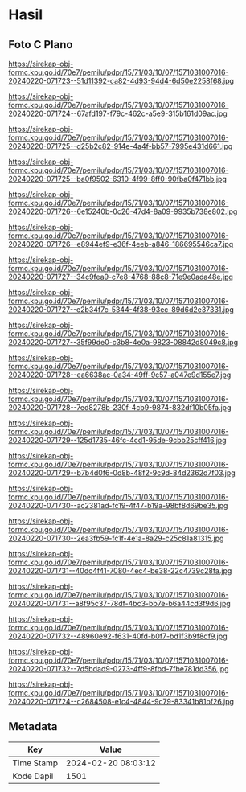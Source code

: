 # Hasil

## Foto C Plano

https://sirekap-obj-formc.kpu.go.id/70e7/pemilu/pdpr/15/71/03/10/07/1571031007016-20240220-071723--51d11392-ca82-4d93-94d4-6d50e2258f68.jpg

https://sirekap-obj-formc.kpu.go.id/70e7/pemilu/pdpr/15/71/03/10/07/1571031007016-20240220-071724--67afd197-f79c-462c-a5e9-315b161d09ac.jpg

https://sirekap-obj-formc.kpu.go.id/70e7/pemilu/pdpr/15/71/03/10/07/1571031007016-20240220-071725--d25b2c82-914e-4a4f-bb57-7995e431d661.jpg

https://sirekap-obj-formc.kpu.go.id/70e7/pemilu/pdpr/15/71/03/10/07/1571031007016-20240220-071725--ba0f9502-6310-4f99-8ff0-90fba0f471bb.jpg

https://sirekap-obj-formc.kpu.go.id/70e7/pemilu/pdpr/15/71/03/10/07/1571031007016-20240220-071726--6e15240b-0c26-47d4-8a09-9935b738e802.jpg

https://sirekap-obj-formc.kpu.go.id/70e7/pemilu/pdpr/15/71/03/10/07/1571031007016-20240220-071726--e8944ef9-e36f-4eeb-a846-186695546ca7.jpg

https://sirekap-obj-formc.kpu.go.id/70e7/pemilu/pdpr/15/71/03/10/07/1571031007016-20240220-071727--34c9fea9-c7e8-4768-88c8-71e9e0ada48e.jpg

https://sirekap-obj-formc.kpu.go.id/70e7/pemilu/pdpr/15/71/03/10/07/1571031007016-20240220-071727--e2b34f7c-5344-4f38-93ec-89d6d2e37331.jpg

https://sirekap-obj-formc.kpu.go.id/70e7/pemilu/pdpr/15/71/03/10/07/1571031007016-20240220-071727--35f99de0-c3b8-4e0a-9823-08842d8049c8.jpg

https://sirekap-obj-formc.kpu.go.id/70e7/pemilu/pdpr/15/71/03/10/07/1571031007016-20240220-071728--ea6638ac-0a34-49ff-9c57-a047e9d155e7.jpg

https://sirekap-obj-formc.kpu.go.id/70e7/pemilu/pdpr/15/71/03/10/07/1571031007016-20240220-071728--7ed8278b-230f-4cb9-9874-832df10b05fa.jpg

https://sirekap-obj-formc.kpu.go.id/70e7/pemilu/pdpr/15/71/03/10/07/1571031007016-20240220-071729--125d1735-46fc-4cd1-95de-9cbb25cff416.jpg

https://sirekap-obj-formc.kpu.go.id/70e7/pemilu/pdpr/15/71/03/10/07/1571031007016-20240220-071729--b7b4d0f6-0d8b-48f2-9c9d-84d2362d7f03.jpg

https://sirekap-obj-formc.kpu.go.id/70e7/pemilu/pdpr/15/71/03/10/07/1571031007016-20240220-071730--ac2381ad-fc19-4f47-b19a-98bf8d69be35.jpg

https://sirekap-obj-formc.kpu.go.id/70e7/pemilu/pdpr/15/71/03/10/07/1571031007016-20240220-071730--2ea3fb59-fc1f-4e1a-8a29-c25c81a81315.jpg

https://sirekap-obj-formc.kpu.go.id/70e7/pemilu/pdpr/15/71/03/10/07/1571031007016-20240220-071731--40dc4f41-7080-4ec4-be38-22c4739c28fa.jpg

https://sirekap-obj-formc.kpu.go.id/70e7/pemilu/pdpr/15/71/03/10/07/1571031007016-20240220-071731--a8f95c37-78df-4bc3-bb7e-b6a44cd3f9d6.jpg

https://sirekap-obj-formc.kpu.go.id/70e7/pemilu/pdpr/15/71/03/10/07/1571031007016-20240220-071732--48960e92-f631-40fd-b0f7-bd1f3b9f8df9.jpg

https://sirekap-obj-formc.kpu.go.id/70e7/pemilu/pdpr/15/71/03/10/07/1571031007016-20240220-071732--7d5bdad9-0273-4ff9-8fbd-7fbe781dd356.jpg

https://sirekap-obj-formc.kpu.go.id/70e7/pemilu/pdpr/15/71/03/10/07/1571031007016-20240220-071724--c2684508-e1c4-4844-9c79-83341b81bf26.jpg


## Metadata

| Key        | Value               |
| ---------- | ------------------- |
| Time Stamp | 2024-02-20 08:03:12 |
| Kode Dapil | 1501                |



